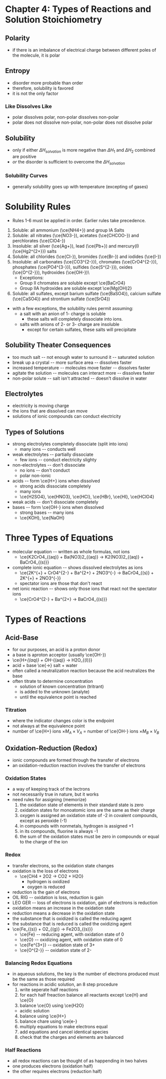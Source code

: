 # Chapter 4: Types of Reactions and Solution Stoichiometry

## Polarity
- if there is an imbalance of electrical charge between different poles of the molecule, it is polar

## Entropy
- disorder more probable than order
- therefore, solubility is favored
- it is not the only factor

### Like Dissolves Like
- polar dissolves polar, non-polar dissolves non-polar
- polar does not dissolve non-polar, non-polar does not dissolve polar

## Solubility
- only if either $\Delta H_{solvation}$ is more negative than $\Delta H_{1}$ and $\Delta H_{2}$ combined are positive
- *or* the disorder is sufficient to overcome the $\Delta H_{solvation}$

### Solubility Curves
- generally solubility goes up with temperature (excepting of gases)

# Solubility Rules
- Rules 1-6 must be applied in order. Earlier rules take precedence.
1. Soluble: all ammonium (\ce{NH4+}) and group IA Salts
2. Soluble: all nitrates (\ce{NO3-}), acetates (\ce{CHCOO-}) and perchlorates (\ce{ClO4-})
3. Insoluble: all silver (\ce{Ag+}), lead (\ce{Pb+}) and mercury(I) (\ce{Hg2^{2+}}) salts
4. Soluble: all chlorides (\ce{Cl-}), bromides (\ce{Br-}) and iodides (\ce{I-})
5. Insoluble: all carbonates (\ce{CO3^{2-}}), chromates (\ce{CrO4^{2-}}), phosphates (\ce{PO4^{3-}}), sulfides (\ce{S^{2-}}), oxides (\ce{O^{2-}}), hydroxides (\ce{OH-})\\
    - Exceptions:
    - Group II chromates are soluble except \ce{BaCrO4}
    - Group IIA hydroxides are soluble except \ce{Mg(OH)2}
6. Soluble: all sulfates, except barium sulfate (\ce{BaSO4}), calcium sulfate (\ce{CaSO4}) and strontium sulfate (\ce{SrO4})

- with a few exceptions, the solubility rules permit assuming:
    - a salt with an anion of 1- charge is soluble
        - these salts will completely dissociate into ions.
    - salts with anions of 2- or 3- charge are insoluble
        - except for certain sulfates, these salts will precipitate

## Solubility Theater Consequences
- too much salt -- not enough water to surround it -- saturated solution
- break up a crystal -- more surface area -- dissolves faster
- increased temperature -- molecules move faster -- dissolves faster
- agitate the solution -- molecules can interact more -- dissolves faster
- non-polar solute -- salt isn't attracted -- doesn't dissolve in water

## Electrolytes
- electricity is moving charge
- the ions that are dissolved can move
- solutions of ionic compounds can conduct electricity

## Types of Solutions
- strong electrolytes completely dissociate (split into ions)
    - many ions -- conducts well
- weak electrolytes -- partially dissociate
    - few ions -- conduct electricity slighty
- non-electrolytes -- don't dissociate
    - no ions -- don't conduct
    - polar non-ionic
- acids -- form \ce{H+} ions when dissolved
    - strong acids dissociate completely
    - many ions
    - \ce{H2SO4}, \ce{HNO3}, \ce{HCl}, \ce{HBr}, \ce{HI}, \ce{HClO4}
- weak acids -- don't dissociate completely
- bases -- form \ce{OH-} ions when dissolved
    - strong bases -- many ions
    - \ce{KOH}, \ce{NaOH}

# Three Types of Equations
- molecular equation -- written as whole formulas, not ions
    - \ce{K2CrO4_{(aq)} + Ba(NO3)2_{(aq)} -> K2(NO3)2_{(aq)} + BaCrO4_{(s)}}
- complete ionic equation -- shows dissolved electrolytes as ions
    - \ce{2K^{+} + CrO4^{2-} + Ba^{2+} + 2NO3^{-} -> BaCrO4_{(s)} + 2K^{+} + 2NO3^{-}}
    - spectator ions are those that don't react
- net ionic reaction -- shows only those ions that react not the spectator ions
    - \ce{CrO4^{2-} + Ba^{2+} -> BaCrO4_{(s)}}

# Types of Reactions
## Acid-Base
- for our purposes, an acid is a proton donor
- a base is aproton acceptor (usually \ce{OH-})
- \ce{H+_{(aq)} + OH-_{(aq)} -> H2O_{(l)}}
- acid + base \ce{->} salt + water
- often called a neutralization reaction because the acid neutralizes the base
- often titrate to determine concentration 
    - solution of known concentration (tritrant)
    - is added to the unknown (analyte)
    - until the equivalence point is reached

### Titration
- where the indicator changes color is the endpoint
- not always at the equivalence point
- number of \ce{H+} ions $\times M_{A} \times V_{A}$ = number of \ce{OH-} ions $\times M_{B} \times V_{B}$

## Oxidation-Reduction (Redox)
- ionic compounds are formed through the transfer of electrons
- an oxidation-reduction reaction involves the transfer of electrons

### Oxidation States
- a way of keeping track of the lectrons
- not necessarily true in nature, but it works
- need rules for assigning (memorize)
    1. the oxidation state of elements in their standard state is zero
    2. oxidation states for monoatomic ions are the same as their charge
    3. oxygen is assigned an oxidation state of -2 in covalent compounds, except as peroxide (-1)
    4. in compounds with nonmetals, hydrogen is assigned +1
    5. in its compounds, fluorine is always -1
    6. the sum of the oxidation states must be zero in compounds or equal to the charge of the ion

### Redox
- transfer electrons, so the oxidation state changes
- oxidation is the loss of electrons
    - \ce{CH4 + 2O2 -> CO2 + H2O}
        - hydrogen is oxidized
        - oxygen is reduced
- reduction is the gain of electrons
- OIL RIG -- oxidation is loss, reduction is gain
- LEO GER -- loss of electrons is oxidation, gain of electrons is reduction
- oxidation means an increase in the oxidation state
- reduction means a decrease in the oxidation state
- the substance that is oxidized is called the reducing agent
- the substance that is reduced is called the oxidizing agent
- \ce{Fe_{(s)} + O2_{(g)} -> Fe2O3_{(s)}}
    - \ce{Fe} -- reducing agent, with oxidation state of 0
    - \ce{O} -- oxidizing agent, with oxidation state of 0
    - \ce{Fe^{3+}} -- oxidation state of 3+
    - \ce{O^{2-}} -- oxidation state of 2-

### Balancing Redox Equations
- in aqueous solutions, the key is the number of electrons produced must be the same as those required
- for reactions in acidic solution, an 8 step procedure
    1. write seperate half reactions
    2. for each half freaction balance all reactants except \ce{H} and \ce{O}
    3. balance \ce{O} using \ce{H2O}
    - acidic solution
    4. balance using \ce{H+}
    5. balance chare using \ce{e-}
    6. multiply equations to make electrons equal
    7. add equations and cancel identical species
    8. check that the charges and elements are balanced

### Half Reactions
- all redox reactions can be thought of as happending in two halves
- one produces electrons (oxidation half)
- the other requires electrons (reduction half)
